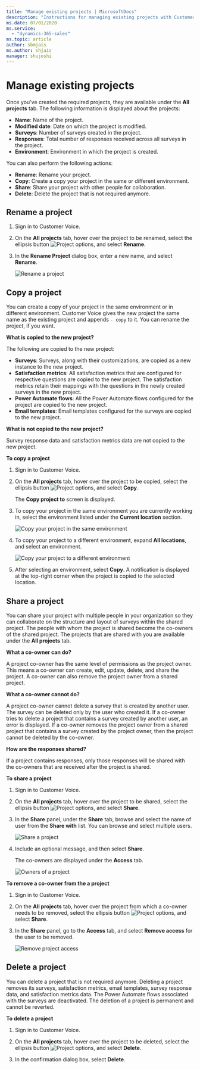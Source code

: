 ```yaml
---
title: "Manage existing projects | MicrosoftDocs"
description: "Instructions for managing existing projects with Customer Voice"
ms.date: 07/01/2020
ms.service:
  - "dynamics-365-sales"
ms.topic: article
author: sbmjais
ms.author: shjais
manager: shujoshi
---
```


# Manage existing projects

Once you've created the required projects, they are available under the **All projects** tab. The following information is displayed about the projects:

- **Name**: Name of the project.
- **Modified date**: Date on which the project is modified.
- **Surveys**: Number of surveys created in the project.
- **Responses**: Total number of responses received across all surveys in the project.
- **Environment**: Environment in which the project is created.

You can also perform the following actions:

- **Rename**: Rename your project.
- **Copy**: Create a copy your project in the same or different environment.
- **Share**: Share your project with other people for collaboration.
- **Delete**: Delete the project that is not required anymore.

## Rename a project

1. Sign in to Customer Voice.

2. On the **All projects** tab, hover over the project to be renamed, select the ellipsis button ![Project options](media/project-options.png "Project options"), and select **Rename**.

3. In the **Rename Project** dialog box, enter a new name, and select **Rename**.

    ![Rename a project](media/rename-project.png "Rename a project")

## Copy a project

You can create a copy of your project in the same environment or in different environment. Customer Voice gives the new project the same name as the existing project and appends `- copy` to it. You can rename the project, if you want.

**What is copied to the new project?**

The following are copied to the new project:

- **Surveys**: Surveys, along with their customizations, are copied as a new instance to the new project. 
- **Satisfaction metrics**: All satisfaction metrics that are configured for respective questions are copied to the new project. The satisfaction metrics retain their mappings with the questions in the newly created surveys in the new project. 
- **Power Automate flows**: All the Power Automate flows configured for the project are copied to the new project.
- **Email templates**: Email templates configured for the surveys are copied to the new project.

**What is not copied to the new project?**

Survey response data and satisfaction metrics data are not copied to the new project. 

**To copy a project**

1. Sign in to Customer Voice.

2. On the **All projects** tab, hover over the project to be copied, select the ellipsis button ![Project options](media/project-options.png "Project options"), and select **Copy**.

    The **Copy project to** screen is displayed.

3. To copy your project in the same environment you are currently working in, select the environment listed under the **Current location** section.

    ![Copy your project in the same environment](media/copy-project-current.png "Copy your project in the same environment")

4. To copy your project to a different environment, expand **All locations**, and select an environment.

    ![Copy your project to a different environment](media/copy-project-other.png "Copy your project to a different environment")

5. After selecting an environment, select **Copy**. A notification is displayed at the top-right corner when the project is copied to the selected location.

## Share a project

You can share your project with multiple people in your organization so they can collaborate on the structure and layout of  surveys within the shared project. The people with whom the project is shared become the co-owners of the shared project. The projects that are shared with you are available under the **All projects** tab. 

**What a co-owner can do?**

A project co-owner has the same level of permissions as the project owner. This means a co-owner can create, edit, update, delete, and share the project. A co-owner can also remove the project owner from a shared project.

**What a co-owner cannot do?**

A project co-owner cannot delete a survey that is created by another user. The survey can be deleted only by the user who created it. If a co-owner tries to delete a project that contains a survey created by another user, an error is displayed. If a co-owner removes the project owner from a shared project that contains a survey created by the project owner, then the project cannot be deleted by the co-owner.

**How are the responses shared?**

If a project contains responses, only those responses will be shared with the co-owners that are received after the project is shared.

**To share a project**

1. Sign in to Customer Voice.

2. On the **All projects** tab, hover over the project to be shared, select the ellipsis button ![Project options](media/project-options.png "Project options"), and select **Share**.

3. In the **Share** panel, under the **Share** tab, browse and select the name of user from the **Share with** list. You can browse and select multiple users.

    ![Share a project](media/share-project.png "Share a project")

4. Include an optional message, and then select **Share**.

    The co-owners are displayed under the **Access** tab.

    ![Owners of a project](media/project-owners.png "Owners of a project")

**To remove a co-owner from the a project**

1. Sign in to Customer Voice.

2. On the **All projects** tab, hover over the project from which a co-owner needs to be removed, select the ellipsis button ![Project options](media/project-options.png "Project options"), and select **Share**.

3. In the **Share** panel, go to the **Access** tab, and select **Remove access** for the user to be removed.

    ![Remove project access](media/project-owners.png "Remove project access")

## Delete a project

You can delete a project that is not required anymore. Deleting a project removes its surveys, satisfaction metrics, email templates, survey response data, and satisfaction metrics data. The Power Automate flows associated with the surveys are deactivated. The deletion of a project is permanent and cannot be reverted.

**To delete a project**

1. Sign in to Customer Voice.

2. On the **All projects** tab, hover over the project to be deleted, select the ellipsis button ![Project options](media/project-options.png "Project options"), and select **Delete**.

3. In the confirmation dialog box, select **Delete**.